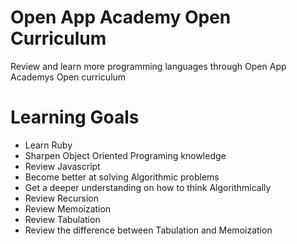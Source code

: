 # Open App Academy Open Curriculum
Review and learn more programming languages through 
Open App Academys Open curriculum

# Learning Goals
* Learn Ruby
* Sharpen Object Oriented Programing knowledge
* Review Javascript
* Become better at solving Algorithmic problems
* Get a deeper understanding on how to think Algorithmically 
* Review Recursion
* Review Memoization
* Review Tabulation
* Review the difference between Tabulation and Memoization

